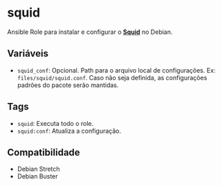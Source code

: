 # squid

Ansible Role para instalar e configurar o
**[Squid](http://www.squid-cache.org/)** no Debian.

## Variáveis

 - ``squid_conf``: Opcional. Path para o arquivo local de configurações. Ex:
   ``files/squid/squid.conf``. Caso não seja definida, as configurações padrões
   do pacote serão mantidas.

## Tags

- `squid`: Executa todo o role.
- `squid:conf`: Atualiza a configuração.

## Compatibilidade

- Debian Stretch
- Debian Buster
